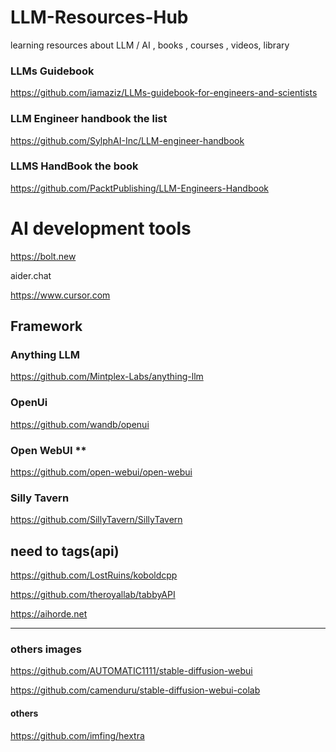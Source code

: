 # LLM-Resources-Hub
learning resources about LLM / AI , books , courses , videos, library 


### LLMs Guidebook

https://github.com/iamaziz/LLMs-guidebook-for-engineers-and-scientists

### LLM Engineer handbook the list

https://github.com/SylphAI-Inc/LLM-engineer-handbook

### LLMS HandBook the book

https://github.com/PacktPublishing/LLM-Engineers-Handbook

# AI development tools

https://bolt.new

aider.chat

https://www.cursor.com


## Framework

### Anything LLM

https://github.com/Mintplex-Labs/anything-llm

### OpenUi

https://github.com/wandb/openui

### Open WebUI **

https://github.com/open-webui/open-webui

### Silly Tavern

https://github.com/SillyTavern/SillyTavern


## need to tags(api)

https://github.com/LostRuins/koboldcpp

https://github.com/theroyallab/tabbyAPI

https://aihorde.net

-----------------------------------------------------------------------------

### others images 

https://github.com/AUTOMATIC1111/stable-diffusion-webui

https://github.com/camenduru/stable-diffusion-webui-colab


#### others

https://github.com/imfing/hextra

